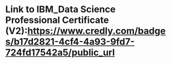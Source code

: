 # Link to IBM_Data Science Professional Certificate (V2):https://www.credly.com/badges/b17d2821-4cf4-4a93-9fd7-724fd17542a5/public_url
